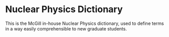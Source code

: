 # Nuclear Physics Dictionary

This is the McGill in-house Nuclear Physics dictionary, used to define terms in a way easily comprehensible to new graduate students.
